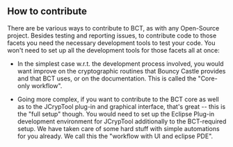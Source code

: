 ## How to contribute

There are be various ways to contribute to BCT, as with any Open-Source project. Besides testing and reporting issues, to contribute code to those facets you need the necessary development tools to test your code. You won't need to set up all the development tools for those facets all at once:

 - In the simplest case w.r.t. the development process involved, you would want improve on the cryptographic routines that Bouncy Castle provides and that BCT uses, or on the documentation. This is called the "Core-only workflow".

 - Going more complex, if you want to contribute to the BCT core as well as to the JCrypTool plug-in and graphical interface, that's great -- this is the "full setup" though. You would need to set up the Eclipse Plug-in development environment for JCrypTool additionally to the BCT-required setup. We have taken care of some hard stuff with simple automations for you already. We call this the "workflow with UI and eclipse PDE".
